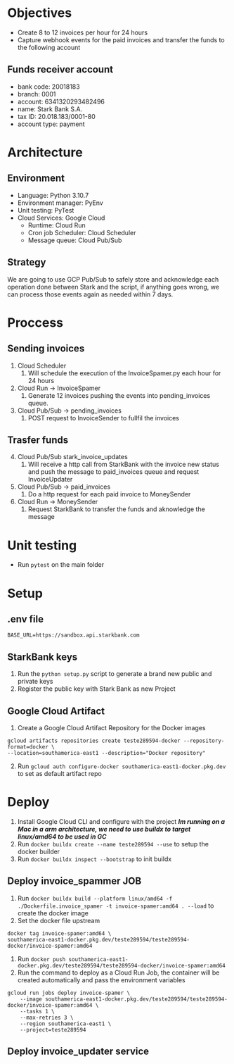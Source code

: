 # Objectives
- Create 8 to 12 invoices per hour for 24 hours
- Capture webhook events for the paid invoices and transfer the funds to the following account

## Funds receiver account
- bank code: 20018183
- branch: 0001
- account: 6341320293482496
- name: Stark Bank S.A.
- tax ID: 20.018.183/0001-80
- account type: payment

# Architecture

## Environment
- Language: Python 3.10.7
- Environment manager: PyEnv
- Unit testing: PyTest
- Cloud Services: Google Cloud
  - Runtime: Cloud Run
  - Cron job Scheduler: Cloud Scheduler
  - Message queue: Cloud Pub/Sub

## Strategy
We are going to use GCP Pub/Sub to safely store and acknowledge each operation done between Stark and the script, if anything goes wrong, we can process those events again as needed within 7 days.

# Proccess
## Sending invoices
1. Cloud Scheduler 
   1. Will schedule the execution of the InvoiceSpamer.py each hour for 24 hours
2. Cloud Run -> InvoiceSpamer
   1. Generate 12 invoices pushing the events into pending_invoices queue.
3. Cloud Pub/Sub -> pending_invoices
   1. POST request to InvoiceSender to fullfil the invoices

## Trasfer funds
4. Cloud Pub/Sub stark_invoice_updates
   1. Will receive a  http call from StarkBank with the invoice new status and push the message to paid_invoices queue and request InvoiceUpdater
5. Cloud Pub/Sub -> paid_invoices
   1. Do a http request for each paid invoice to MoneySender
6. Cloud Run -> MoneySender
   1. Request StarkBank to transfer the funds and aknowledge the message

# Unit testing
- Run `pytest` on the main folder

# Setup
## .env file
```
BASE_URL=https://sandbox.api.starkbank.com
```
## StarkBank keys
1. Run the `python setup.py` script to generate a brand new public and private keys
2. Register the public key with Stark Bank as new Project

## Google Cloud Artifact
1. Create a Google Cloud Artifact Repository for the Docker images
```
gcloud artifacts repositories create teste289594-docker --repository-format=docker \
--location=southamerica-east1 --description="Docker repository"
```
2. Run `gcloud auth configure-docker southamerica-east1-docker.pkg.dev` to set as default artifact repo

# Deploy
1. Install Google Cloud CLI and configure with the project
***Im running on a Mac in a arm architecture, we need to use buildx to target linux/amd64 to be used in GC***
2. Run `docker buildx create --name teste289594 --use` to setup the docker builder
3. Run `docker buildx inspect --bootstrap` to init buildx

## Deploy invoice_spammer JOB
1. Run `docker buildx build --platform linux/amd64 -f ./Dockerfile.invoice_spamer -t invoice-spamer:amd64 . --load` to create the docker image
2. Set the docker file upstream
```
docker tag invoice-spamer:amd64 \
southamerica-east1-docker.pkg.dev/teste289594/teste289594-docker/invoice-spamer:amd64
```
1. Run `docker push southamerica-east1-docker.pkg.dev/teste289594/teste289594-docker/invoice-spamer:amd64`
2. Run the command to deploy as a Cloud Run Job, the container will be created automatically and pass the environment variables
```
gcloud run jobs deploy invoice-spamer \
    --image southamerica-east1-docker.pkg.dev/teste289594/teste289594-docker/invoice-spamer:amd64 \
    --tasks 1 \
    --max-retries 3 \
    --region southamerica-east1 \
    --project=teste289594
```

## Deploy invoice_updater service
